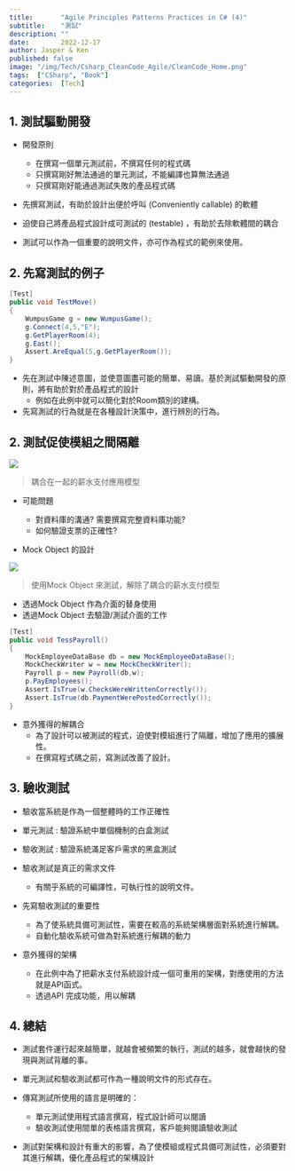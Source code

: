 ```yaml
---
title:       "Agile Principles Patterns Practices in C# (4)"
subtitle:    "測試"
description: ""
date:        2022-12-17
author: Jasper & Ken
published: false
image: "/img/Tech/Csharp_CleanCode_Agile/CleanCode_Home.png"
tags:  ["CSharp", "Book"]
categories:  [Tech]
---
```



## 1. 測試驅動開發
- 開發原則
    - 在撰寫一個單元測試前，不撰寫任何的程式碼
    - 只撰寫剛好無法通過的單元測試，不能編譯也算無法通過
    - 只撰寫剛好能通過測試失敗的產品程式碼

- 先撰寫測試，有助於設計出便於呼叫 (Conveniently callable) 的軟體
- 迫使自己將產品程式設計成可測試的 (testable) ，有助於去除軟體間的耦合
- 測試可以作為一個重要的說明文件，亦可作為程式的範例來使用。

## 2. 先寫測試的例子
```csharp
[Test]
public void TestMove()
{
	WumpusGame g = new WumpusGame();
	g.Connect(4,5,"E");
	g.GetPlayerRoom(4);
	g.East();
	Assert.AreEqual(5,g.GetPlayerRoom());
}
````

- 先在測試中陳述意圖，並使意圖盡可能的簡單、易讀。基於測試驅動開發的原則，將有助於對於產品程式的設計
    - 例如在此例中就可以簡化對於Room類別的建構。
- 先寫測試的行為就是在各種設計決策中，進行辨別的行為。


## 2. 測試促使模組之間隔離

![](/img/Tech/Csharp_CleanCode_Agile/Chapter4_Test/test_1.png) 

>耦合在一起的薪水支付應用模型

-  可能問題
    - 對資料庫的溝通? 需要撰寫完整資料庫功能?
    - 如何驗證支票的正確性?

- Mock Object 的設計

![](/img/Tech/Csharp_CleanCode_Agile/Chapter4_Test/test_2.png) 
> 使用Mock Object 來測試，解除了耦合的薪水支付模型

- 透過Mock Object 作為介面的替身使用
- 透過Mock Object 去驗證/測試介面的工作

```csharp
[Test]
public void TessPayroll()
{
	MockEmployeeDataBase db = new MockEmployeeDataBase();
    MockCheckWriter w = new MockCheckWriter();
    Payroll p = new Payroll(db,w);
    p.PayEmployees();
    Assert.IsTrue(w.ChecksWereWrittenCorrectly());
    Assert.IsTrue(db.PaymentWerePostedCorrectly());
}
````

- 意外獲得的解耦合
    - 為了設計可以被測試的程式，迫使對模組進行了隔離，增加了應用的擴展性。
    - 在撰寫程式碼之前，寫測試改善了設計。


## 3. 驗收測試

- 驗收當系統是作為一個整體時的工作正確性

- 單元測試 : 驗證系統中單個機制的白盒測試
- 驗收測試 : 驗證系統滿足客戶需求的黑盒測試

- 驗收測試是真正的需求文件
    - 有關乎系統的可編譯性，可執行性的說明文件。

-  先寫驗收測試的重要性
    - 為了使系統具備可測試性，需要在較高的系統架構層面對系統進行解耦。
    - 自動化驗收系統可做為對系統進行解耦的動力

- 意外獲得的架構
    - 在此例中為了把薪水支付系統設計成一個可重用的架構，對應使用的方法就是API函式。
    - 透過API 完成功能，用以解耦

## 4. 總結
- 測試套件運行起來越簡單，就越會被頻繁的執行，測試的越多，就會越快的發現與測試背離的事。
- 單元測試和驗收測試都可作為一種說明文件的形式存在。
- 傳寫測試所使用的語言是明確的：
    - 單元測試使用程式語言撰寫，程式設計師可以閱讀
    - 驗收測試使用間單的表格語言撰寫，客戶能夠閱讀驗收測試

- 測試對架構和設計有重大的影響，為了使模組或程式具備可測試性，必須要對其進行解耦，優化產品程式的架構設計
